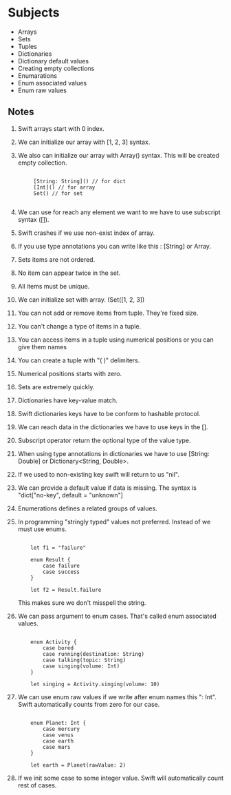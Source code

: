 # Subjects


- Arrays
- Sets
- Tuples
- Dictionaries
- Dictionary default values
- Creating empty collections
- Enumarations
- Enum associated values
- Enum raw values

## Notes

1. Swift arrays start with 0 index.
2. We can initialize our array with [1, 2, 3] syntax.
3. We also can initialize our array with Array<Type>() syntax. This will be created empty collection. 
    
    <pre><code>
        [String: String]() // for dict
        [Int]() // for array
        Set<String>() // for set
    </code></pre>
      
1. We can use for reach any element we want to we have to use subscript syntax ([]).
2. Swift crashes if we use non-exist index of array.
3. If you use type annotations you can write like this : [String] or Array<String>.
4. Sets items are not ordered.
5. No item can appear twice in the set.
6. All items must be unique.
7. We can initialize set with array. (Set([1, 2, 3])
8. You can not add or remove items from tuple. They're fixed size.
9. You can't change a type of items in a tuple.
10. You can access items in a tuple using numerical positions or you can give them names
11. You can create a tuple with "( )"  delimiters. 
12. Numerical positions starts with zero.
13. Sets are extremely quickly.
14. Dictionaries have key-value match.
15. Swift dictionaries keys have to be conform to hashable protocol.
16. We can reach data in the dictionaries we have to use keys in the [].
17. Subscript operator return the optional type of the value type.
18. When using type annotations in dictionaries we have to use [String: Double] or Dictionary<String, Double>.
19. If we used to non-existing key swift will return to us "nil".
20. We can provide a default value if data is missing. The syntax is "dict["no-key", default = "unknown"]
21. Enumerations defines a related groups of values.
22. In programming "stringly typed" values not preferred. Instead of we must use enums. 

    <pre><code>
        let f1 = "failure"  
        
        enum Result {
            case failure
            case success
        }
        
        let f2 = Result.failure
    </code></pre>
        
    This makes sure we don't misspell the string.
    
23. We can pass argument to enum cases. That's called enum associated values.
    <pre><code>
        enum Activity {
            case bored
            case running(destination: String)
            case talking(topic: String)
            case singing(volume: Int)
        }
        
        let singing = Activity.singing(volume: 10)
    </code></pre>


24. We can use enum raw values if we write after enum names  this ": Int". Swift automatically counts from zero for our case.

    <pre><code>
        enum Planet: Int {
            case mercury
            case venus
            case earth
            case mars
        }
        
        let earth = Planet(rawValue: 2)
    </code></pre>
        
        
25. If we init some case to some integer value. Swift will automatically count rest of cases.
    

    





